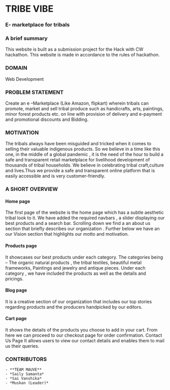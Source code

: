 
# **TRIBE VIBE** 
### E- marketplace for tribals
### **A brief summary** 
This website is built as a submission project for the Hack with CW hackathon. This website is made in accordance to the rules of hackathon.
### **DOMAIN**
Web Development
### **PROBLEM STATEMENT**
Create an e –Marketplace (Like Amazon, flipkart) wherein tribals can promote, market and sell tribal produce such as handicrafts, arts, paintings, minor forest products etc. on line with provision of delivery and e-payment and promotional discounts and Bidding.
### **MOTIVATION**
The tribals always have been misguided and tricked when it comes to selling their valuable indigenous products. So we believe in a time like this one, in the middle of a global pandemic , it is the need of the hour to build a safe and transparent retail marketplace for livelihood development of thousands of tribal households.
We believe in celebrating tribal craft,culture and lives.Thus we provide a safe and transparent online platform that is easily accessible and is very customer-friendly.
### **A SHORT OVERVIEW**
#### **Home page**
The first page of the website is the home page which has a subtle aesthetic tribal look to it. We have added the required navbars , a slider displaying our best products and a search bar. Scrolling down we find a an about us section that briefly describes our organization . Further below we have an our Vision section that highlights our motto and motivation.
#### **Products page**
It showcases our best products under each category. The categories being – The organic natural products , the tribal textiles, beautiful metal frameworks, Paintings and jewelry and antique pieces. Under each category , we have included the products as well as the details and pricings.
#### **Blog page**
It is a creative section of our organization that includes our top stories regarding products and the producers handpicked by our editors.
#### **Cart page**
It shows the details of the products you choose to add in your cart. From here we can proceed to our checkout page for order confirmation.
Contact Us Page
It allows users to view our contact details and enables them to mail us their queries.

### **CONTRIBUTORS**
    - **TEAM MAUVE**
    - *Saily Samanta*
    - *Sai Vanshika*
    - *Muskan (Leader)*
